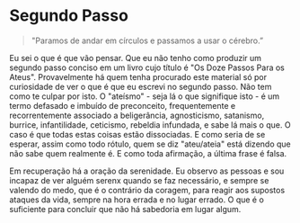 Segundo Passo
=

> "Paramos de andar em círculos e passamos a usar o cérebro.”

Eu sei o que é que vão pensar. Que eu não tenho como produzir um segundo passo conciso em um livro cujo título é "Os Doze Passos Para os Ateus". Provavelmente há quem tenha procurado este material só por curiosidade de ver o que é que eu escrevi no segundo passo. Não tem como te culpar por isto. O "ateísmo" - seja lá o que signifique isto - é um termo defasado e imbuído de preconceito, frequentemente e recorrentemente associado a beligerância, agnosticismo, satanismo, burrice, infantilidade, ceticismo, rebeldia infundada, e sabe lá mais o que. O caso é que todas estas coisas estão dissociadas. E como seria de se esperar, assim como todo rótulo, quem se diz "ateu/ateia" está dizendo que não sabe quem realmente é. E como toda afirmação, a última frase é falsa.

Em recuperação há a oração da serenidade. Eu observo as pessoas e sou incapaz de ver alguém serenx quando se faz necessário, e sempre se valendo do medo, que é o contrário da coragem, para reagir aos supostos ataques da vida, sempre na hora errada e no lugar errado. O que é o suficiente para concluir que não há sabedoria em lugar algum.
